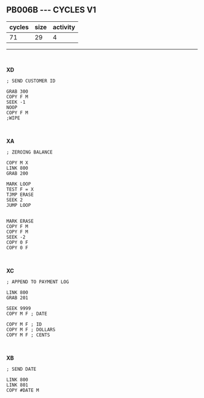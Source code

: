 ## PB006B --- CYCLES  V1

| cycles | size | activity |
| ------ | ---- | -------- |
| 71 | 29 | 4 |
<hr>
<br>

**XD**

```
; SEND CUSTOMER ID

GRAB 300
COPY F M
SEEK -1
NOOP
COPY F M
;WIPE
```

<br>

**XA**

```
; ZEROING BALANCE

COPY M X
LINK 800
GRAB 200

MARK LOOP
TEST F = X
TJMP ERASE
SEEK 2
JUMP LOOP


MARK ERASE
COPY F M
COPY F M
SEEK -2
COPY 0 F
COPY 0 F
```

<br>

**XC**

```
; APPEND TO PAYMENT LOG

LINK 800
GRAB 201

SEEK 9999
COPY M F ; DATE

COPY M F ; ID
COPY M F ; DOLLARS
COPY M F ; CENTS
```

<br>

**XB**

```
; SEND DATE

LINK 800
LINK 801
COPY #DATE M
```
